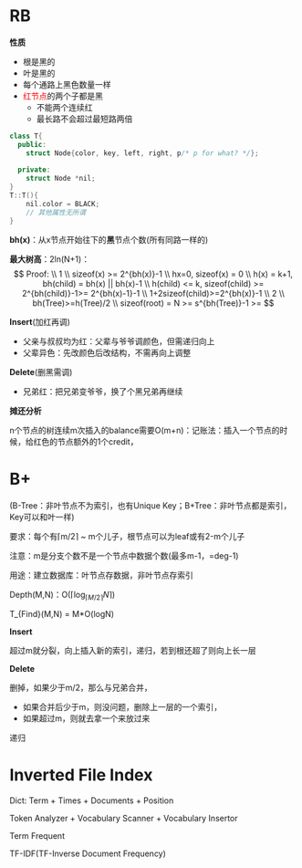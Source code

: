 # RB

**性质**

* 根是黑的
* 叶是黑的
* 每个通路上黑色数量一样
* <font color = "#FF0000">红节点</font>的两个子都是黑
    * 不能两个连续红
    * 最长路不会超过最短路两倍

```cpp
class T{
  public:
    struct Node{color, key, left, right, p/* p for what? */};
    
  private:
    struct Node *nil;
}
T::T(){
    nil.color = BLACK;
    // 其他属性无所谓
}
```



**bh(x)**：从x节点开始往下的**黑**节点个数(所有同路一样的)

**最大树高**：2ln(N+1)：
$$
Proof:
\\
1
\\
sizeof(x) >= 2^{bh(x)}-1
\\
hx=0, sizeof(x) = 0
\\
h(x) = k+1, bh(child) = bh(x) || bh(x)-1
\\
h(child) <= k, sizeof(child) >= 2^{bh(child)}-1>= 2^{bh(x)-1}-1
\\
1+2sizeof(child)>=2^{bh(x)}-1
\\
2
\\
bh(Tree)>=h(Tree)/2
\\
sizeof(root) = N >= s^{bh(Tree)}-1 >=
$$

**Insert**(加红再调)

* 父亲与叔叔均为红：父辈与爷爷调颜色，但需递归向上
* 父辈异色：先改颜色后改结构，不需再向上调整

**Delete**(删黑需调)

* 兄弟红：把兄弟变爷爷，换了个黑兄弟再继续



**摊还分析**

n个节点的树连续m次插入的balance需要O(m+n)：记账法：插入一个节点的时候，给红色的节点额外的1个credit，

# B+

(B-Tree：非叶节点不为索引，也有Unique Key；B+Tree：非叶节点都是索引，Key可以和叶一样)

要求：每个有$\lceil$m/2$\rceil$ ~ m个儿子，根节点可以为leaf或有2-m个儿子

注意：m是分支个数不是一个节点中数据个数(最多m-1，=deg-1)

用途：建立数据库：叶节点存数据，非叶节点存索引

Depth(M,N)：O($\lceil \log_{\lceil M/2\rceil} N\rceil$)

T_{Find}(M,N) = M*O(logN)

**Insert**

超过m就分裂，向上插入新的索引，递归，若到根还超了则向上长一层

**Delete**

删掉，如果少于m/2，那么与兄弟合并，

* 如果合并后少于m，则没问题，删除上一层的一个索引，
* 如果超过m，则就去拿一个来放过来

递归



# Inverted File Index

Dict: Term + Times + Documents + Position

Token Analyzer + Vocabulary Scanner + Vocabulary Insertor



Term Frequent

TF-IDF(TF-Inverse Document Frequency)